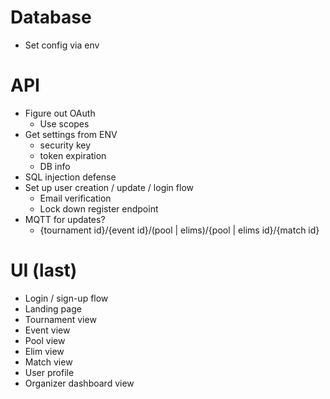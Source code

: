 # Database

- Set config via env

# API

- Figure out OAuth
    - Use scopes
- Get settings from ENV
    - security key
    - token expiration
    - DB info
- SQL injection defense
- Set up user creation / update / login flow
    - Email verification
    - Lock down register endpoint
- MQTT for updates?
    - {tournament id}/{event id}/(pool | elims)/{pool | elims id}/{match id}

# UI (last)

- Login / sign-up flow
- Landing page
- Tournament view
- Event view
- Pool view
- Elim view
- Match view
- User profile
- Organizer dashboard view